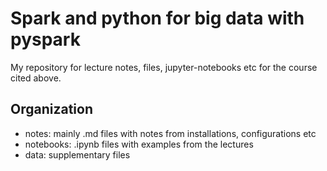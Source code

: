 # Spark and python for big data with pyspark

My repository for lecture notes, files, jupyter-notebooks etc for the course cited above.

## Organization
- notes: mainly .md files with notes from installations, configurations etc
- notebooks: .ipynb files with examples from the lectures
- data: supplementary files